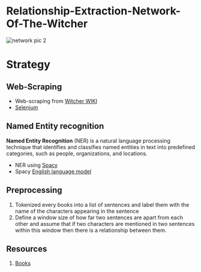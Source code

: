 # Relationship-Extraction-Network-Of-The-Witcher
![network pic 2](https://user-images.githubusercontent.com/22730220/174459596-56fe0394-f263-4090-8ee6-61d77b9a3363.jpeg)

# Strategy

## Web-Scraping
* Web-scraping from [Witcher WIKI](https://witcher.fandom.com/wiki/Witcher_Wiki)
* [Selenium](https://selenium-python.readthedocs.io/)

## Named Entity recognition
**Named Entity Recognition** (NER) is a natural language processing technique that identifies and classifies named entities in text into predefined categories, such as people, organizations, and locations.
* NER using [Spacy](https://spacy.io/api/entityrecognizer)
* Spacy [English language model](https://spacy.io/models/en)

## Preprocessing
1. Tokenized every books into a list of sentences and label them with the name of the characters appearing in the sentence
2. Define a window size of how far two sentences are apart from each other and assume that if two characters are mentioned in two sentences within this window then there is a relationship between them.

## Resources
1. [Books](https://github.com/dworschak/Witcher/tree/master)

